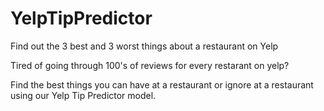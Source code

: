 # YelpTipPredictor
Find out the 3 best and 3 worst things about a restaurant on Yelp

Tired of going through 100's of reviews for every restarant on yelp? 

Find the best things you can have at a restaurant or ignore at a restaurant using our Yelp Tip Predictor model. 
